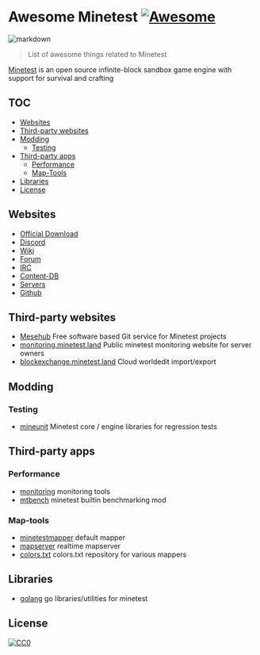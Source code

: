 # Awesome Minetest [![Awesome](https://awesome.re/badge-flat.svg)](https://github.com/awesome-minetest/awesome-minetest)

![markdown](https://github.com/mt-mods/awesome-minetest/workflows/markdownlint/badge.svg)

> List of awesome things related to Minetest

[Minetest](https://minetest.net/) is an open source infinite-block sandbox game engine with support for survival and crafting

## TOC

- [Websites](#websites)
- [Third-party websites](#third-party-websites)
- [Modding](#modding)
  - [Testing](#testing)
- [Third-party apps](#third-party-apps)
  - [Performance](#performance)
  - [Map-Tools](#map-tools)
- [Libraries](#libraries)
- [License](#license)

## Websites

- [Official Download](https://www.minetest.net)
- [Discord](https://discord.gg/minetest)
- [Wiki](https://wiki.minetest.net)
- [Forum](https://forum.minetest.net)
- [IRC](https://irc.minetest.net)
- [Content-DB](https://content.minetest.net)
- [Servers](https://servers.minetest.net)
- [Github](https://github.com/minetest)

## Third-party websites

- [Mesehub](https://git.minetest.land) Free software based Git service for Minetest projects
- [monitoring.minetest.land](https://monitoring.minetest.land) Public minetest monitoring website for server owners
- [blockexchange.minetest.land](https://blockexchange.minetest.land) Cloud worldedit import/export

## Modding

### Testing

- [mineunit](https://github.com/mt-mods/mineunit) Minetest core / engine libraries for regression tests

## Third-party apps

### Performance

- [monitoring](https://github.com/minetest-monitoring) monitoring tools
- [mtbench](https://github.com/BuckarooBanzay/mtbench) minetest builtin benchmarking mod

### Map-tools

- [minetestmapper](https://github.com/minetest/minetestmapper) default mapper
- [mapserver](https://github.com/minetest-mapserver) realtime mapserver
- [colors.txt](https://github.com/MilesBDyson/Colors.txt) colors.txt repository for various mappers

## Libraries

- [golang](https://github.com/minetest-go) go libraries/utilities for minetest

## License

[![CC0](http://mirrors.creativecommons.org/presskit/buttons/88x31/svg/cc-zero.svg)](https://creativecommons.org/publicdomain/zero/1.0/)
